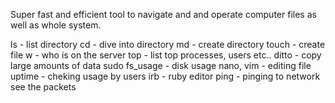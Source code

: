 Super fast and efficient tool to navigate and and operate computer files as well as whole system.

ls - list directory
cd - dive into directory
md <name-of-the-directory>  - create directory
touch <name-of-the-file> - create file
w - who is on the server
top - list top processes, users etc..
ditto - copy large amounts of data
sudo fs_usage - disk usage
nano, vim - editing file
uptime - cheking usage by users
irb - ruby editor
ping - pinging to network see the packets
